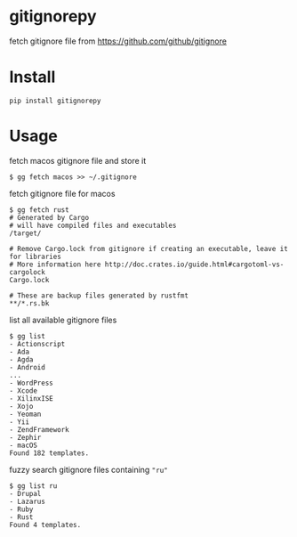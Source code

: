 # gitignorepy
fetch gitignore file from https://github.com/github/gitignore

# Install

```
pip install gitignorepy
```

# Usage

fetch macos gitignore file and store it
```
$ gg fetch macos >> ~/.gitignore
```

fetch gitignore file for macos
```
$ gg fetch rust
# Generated by Cargo
# will have compiled files and executables
/target/

# Remove Cargo.lock from gitignore if creating an executable, leave it for libraries
# More information here http://doc.crates.io/guide.html#cargotoml-vs-cargolock
Cargo.lock

# These are backup files generated by rustfmt
**/*.rs.bk
```

list all available gitignore files
```
$ gg list
- Actionscript
- Ada
- Agda
- Android
...
- WordPress
- Xcode
- XilinxISE
- Xojo
- Yeoman
- Yii
- ZendFramework
- Zephir
- macOS
Found 182 templates.
```

fuzzy search gitignore files containing `"ru"`
```
$ gg list ru
- Drupal
- Lazarus
- Ruby
- Rust
Found 4 templates.
```
